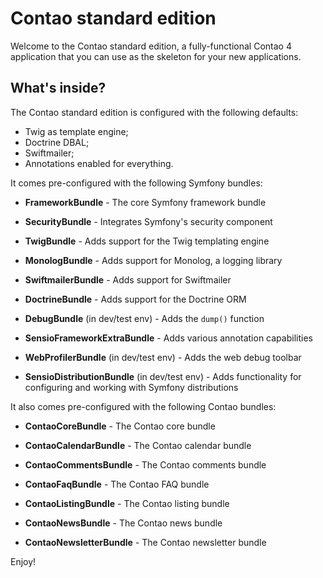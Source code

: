 Contao standard edition
=======================

Welcome to the Contao standard edition, a fully-functional Contao 4 application
that you can use as the skeleton for your new applications.


What's inside?
--------------

The Contao standard edition is configured with the following defaults:

  * Twig as template engine;
  * Doctrine DBAL;
  * Swiftmailer;
  * Annotations enabled for everything.

It comes pre-configured with the following Symfony bundles:

  * **FrameworkBundle** - The core Symfony framework bundle

  * **SecurityBundle** - Integrates Symfony's security component

  * **TwigBundle** - Adds support for the Twig templating engine
  
  * **MonologBundle** - Adds support for Monolog, a logging library

  * **SwiftmailerBundle** - Adds support for Swiftmailer

  * **DoctrineBundle** - Adds support for the Doctrine ORM

  * **DebugBundle** (in dev/test env) - Adds the `dump()` function

  * **SensioFrameworkExtraBundle** - Adds various annotation capabilities

  * **WebProfilerBundle** (in dev/test env) - Adds the web debug toolbar

  * **SensioDistributionBundle** (in dev/test env) - Adds functionality for
    configuring and working with Symfony distributions

It also comes pre-configured with the following Contao bundles:

  * **ContaoCoreBundle** - The Contao core bundle

  * **ContaoCalendarBundle** - The Contao calendar bundle

  * **ContaoCommentsBundle** - The Contao comments bundle

  * **ContaoFaqBundle** - The Contao FAQ bundle

  * **ContaoListingBundle** - The Contao listing bundle

  * **ContaoNewsBundle** - The Contao news bundle

  * **ContaoNewsletterBundle** - The Contao newsletter bundle

Enjoy!
